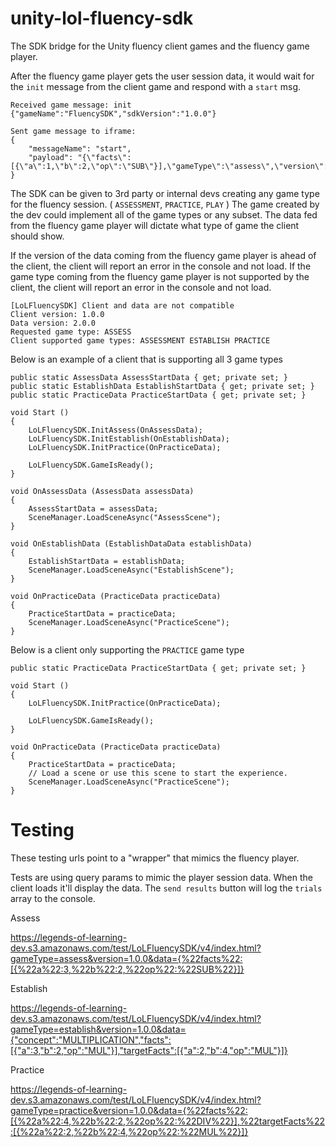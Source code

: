 # unity-lol-fluency-sdk
The SDK bridge for the Unity fluency client games and the fluency game player.

After the fluency game player gets the user session data, it would wait for the `init` message from the client game and respond with a `start` msg.

```
Received game message: init {"gameName":"FluencySDK","sdkVersion":"1.0.0"}

Sent game message to iframe:
{
    "messageName": "start",
    "payload": "{\"facts\":[{\"a\":1,\"b\":2,\"op\":\"SUB\"}],\"gameType\":\"assess\",\"version\":\"1.0.0\"}"
}
```

The SDK can be given to 3rd party or internal devs creating any game type for the fluency session. ( `ASSESSMENT`, `PRACTICE`, `PLAY` )
The game created by the dev could implement all of the game types or any subset.
The data fed from the fluency game player will dictate what type of game the client should show.

If the version of the data coming from the fluency game player is ahead of the client, the client will report an error in the console and not load.
If the game type coming from the fluency game player is not supported by the client, the client will report an error in the console and not load.

```
[LoLFluencySDK] Client and data are not compatible
Client version: 1.0.0
Data version: 2.0.0
Requested game type: ASSESS
Client supported game types: ASSESSMENT ESTABLISH PRACTICE
```

Below is an example of a client that is supporting all 3 game types
```
public static AssessData AssessStartData { get; private set; }
public static EstablishData EstablishStartData { get; private set; }
public static PracticeData PracticeStartData { get; private set; }

void Start ()
{
    LoLFluencySDK.InitAssess(OnAssessData);
    LoLFluencySDK.InitEstablish(OnEstablishData);
    LoLFluencySDK.InitPractice(OnPracticeData);

    LoLFluencySDK.GameIsReady();
}

void OnAssessData (AssessData assessData)
{
    AssessStartData = assessData;
    SceneManager.LoadSceneAsync("AssessScene");
}

void OnEstablishData (EstablishDataData establishData)
{
    EstablishStartData = establishData;
    SceneManager.LoadSceneAsync("EstablishScene");
}

void OnPracticeData (PracticeData practiceData)
{
    PracticeStartData = practiceData;
    SceneManager.LoadSceneAsync("PracticeScene");
}
```

Below is a client only supporting the `PRACTICE` game type
```
public static PracticeData PracticeStartData { get; private set; }

void Start ()
{
    LoLFluencySDK.InitPractice(OnPracticeData);

    LoLFluencySDK.GameIsReady();
}

void OnPracticeData (PracticeData practiceData)
{
    PracticeStartData = practiceData;
    // Load a scene or use this scene to start the experience.
    SceneManager.LoadSceneAsync("PracticeScene");
}
```

# Testing
These testing urls point to a "wrapper" that mimics the fluency player.

Tests are using query params to mimic the player session data. When the client loads it'll display the data. The `send results` button will log the `trials` array to the console.

Assess

https://legends-of-learning-dev.s3.amazonaws.com/test/LoLFluencySDK/v4/index.html?gameType=assess&version=1.0.0&data={%22facts%22:[{%22a%22:3,%22b%22:2,%22op%22:%22SUB%22}]}

Establish

https://legends-of-learning-dev.s3.amazonaws.com/test/LoLFluencySDK/v4/index.html?gameType=establish&version=1.0.0&data={"concept":"MULTIPLICATION","facts":[{"a":3,"b":2,"op":"MUL"}],"targetFacts":[{"a":2,"b":4,"op":"MUL"}]}

Practice

https://legends-of-learning-dev.s3.amazonaws.com/test/LoLFluencySDK/v4/index.html?gameType=practice&version=1.0.0&data={%22facts%22:[{%22a%22:4,%22b%22:2,%22op%22:%22DIV%22}],%22targetFacts%22:[{%22a%22:2,%22b%22:4,%22op%22:%22MUL%22}]}
